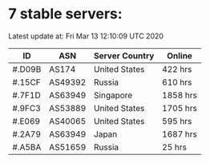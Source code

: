 # 7 stable servers:

Latest update at: Fri Mar 13 12:10:09 UTC 2020

| ID | ASN | Server Country | Online |
| -- | --- | -------------- | ------ |
| #.D09B | AS174 | United States | 422 hrs |
| #.15CF | AS49392 | Russia | 610 hrs |
| #.7F1D | AS63949 | Singapore | 1858 hrs |
| #.9FC3 | AS53889 | United States | 1705 hrs |
| #.E069 | AS40065 | United States | 595 hrs |
| #.2A79 | AS63949 | Japan | 1687 hrs |
| #.A5BA | AS51659 | Russia | 25 hrs |

